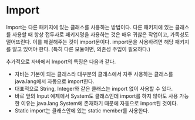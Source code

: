 # Import
Import는 다른 패키지에 있는 클래스를 사용하는 방법이다. 다른 패키지에 있는 클래스를 사용할 때 항상 접두사로 패키지명을 사용하는 것은 매우 귀찮은 작업이고, 가독성도 떨어뜨린다. 이를 해결해주는 것이 import문이다. import문을 사용하려면 해당 패키지를 알고 있어야 한다. (특히 다른 모듈이면, 의존성 주입이 필요하다.)

추가적으로 자바에서 Import의 특징은 다음과 같다.
- 자바는 기본이 되는 클래스라 대부분의 클래스에서 자주 사용하는 클래스를 java.lang에서 자동으로 import한다.
- 대표적으로 String, Integer와 같은 클래스는 import 없이 사용할 수 있다.
- 바로 앞의 Input 예제에서 System도 클래스인데 import를 하지 않아도 사용 가능한 이유는 java.lang.System에 존재하기 때문에 자동으로 import된 것이다.
- Static import는 클래스안에 있는 static member를 사용한다.
